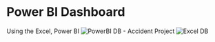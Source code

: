 # Power BI Dashboard
Using the Excel, Power BI
![PowerBI DB - Accident Project](https://github.com/akshaysangave/UK-Road-Accidents-Analysis/assets/156088551/a20e3ddd-1be9-4989-bd56-e4c93d47a37f)
![Excel DB](https://github.com/akshaysangave/UK-Road-Accidents-Analysis/assets/156088551/c89fd9af-a024-41e1-935b-2260afd58b5b)
